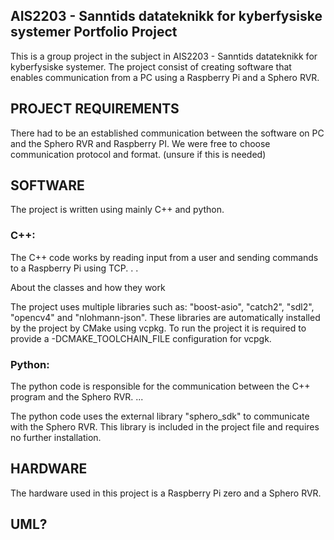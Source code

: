 ## AIS2203 - Sanntids datateknikk for kyberfysiske systemer Portfolio Project

This is a group project in the subject in AIS2203 - Sanntids datateknikk for kyberfysiske systemer. 
The project consist of creating software that enables communication from a PC using a Raspberry Pi and a Sphero RVR.


## PROJECT REQUIREMENTS
There had to be an established communication between the software on PC and the Sphero RVR and Raspberry PI.
We were free to choose communication protocol and format. (unsure if this is needed)


## SOFTWARE
The project is written using mainly C++ and python.

### C++:
The C++ code works by reading input from a user and sending commands to a Raspberry Pi using TCP. . . 

About the classes and how they work 

The project uses multiple libraries such as: "boost-asio", "catch2", "sdl2", "opencv4" and "nlohmann-json". 
These libraries are automatically installed by the project by CMake using vcpkg.
To run the project it is required to provide a -DCMAKE_TOOLCHAIN_FILE configuration for vcpgk.


### Python:
The python code is responsible for the communication between the C++ program and the Sphero RVR.
...

The python code uses the external library "sphero_sdk" to communicate with the Sphero RVR.
This library is included in the project file and requires no further installation.


## HARDWARE
The hardware used in this project is a Raspberry Pi zero and a Sphero RVR.

## UML?




